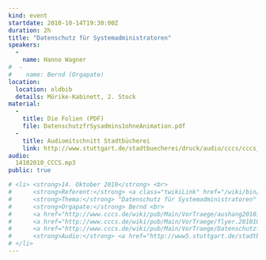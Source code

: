 ```yaml
---
kind: event
startdate: 2010-10-14T19:30:00Z
duration: 2h
title: "Datenschutz für Systemadministratoren"
speakers:
  -
    name: Hanno Wagner
#  -
#    name: Bernd (Orgapate)
location:
  location: oldbib
  details: Mörike-Kabinett, 2. Stock
material:
  -
    title: Die Folien (PDF)
    file: DatenschutzfrSysadmins1ohneAnimation.pdf
  -
    title: Audiomitschnitt Stadtbücherei
    link: http://www.stuttgart.de/stadtbuecherei/druck/audio/cccs/cccs_audio.htm#21
audio:
  14102010_CCCS.mp3
public: true

# <li> <strong>14. Oktober 2010</strong> <br>
#      <strong>Referent:</strong> <a class="twikiLink" href="/wiki/bin/view/Main/HannoWagner">HannoWagner</a>  <br>
#      <strong>Thema:</strong> "Datenschutz für Systemadministratoren" <br>
#      <strong>Orgapate:</strong> Bernd <br>
#      <a href="http://www.cccs.de/wiki/pub/Main/VorTraege/aushang201010.pdf" target="_top">Aushang 10/2010</a> <br>
#      <a href="http://www.cccs.de/wiki/pub/Main/VorTraege/flyer.201010.pdf" target="_top">Flyer 10/2010</a> <br>
#      <a href="http://www.cccs.de/wiki/pub/Main/VorTraege/DatenschutzfrSysadmins1ohneAnimation.pdf" target="_top">Datenschutz für Sysadmins 1</a> <br>
#      <strong>Audio:</strong> <a href="http://www5.stuttgart.de/stadtbuecherei/druck/audio/cccs/cccs_audio.htm#21" target="_top">http://www5.stuttgart.de/stadtbuecherei/druck/audio/cccs/cccs_audio.htm#21</a>
# </li>
---
```

